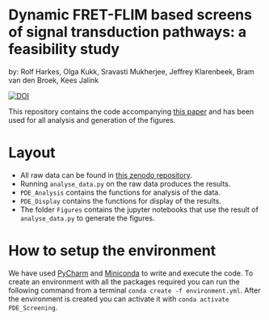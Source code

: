 # Dynamic FRET-FLIM based screens of signal transduction pathways: a feasibility study
by: Rolf Harkes, Olga Kukk, Sravasti Mukherjee, Jeffrey Klarenbeek, Bram van den Broek, Kees Jalink

[![DOI](https://zenodo.org/badge/DOI/10.5281/zenodo.4746173.svg)](https://doi.org/10.5281/zenodo.4746173)

This repository contains the code accompanying [this paper](https://www.google.com) and has been used for all analysis and generation of the figures.

# Layout
* All raw data can be found in [this zenodo repository](https://zenodo.org/record/4746173).
* Running `analyse_data.py` on the raw data produces the results.
* `PDE_Analysis` contains the functions for analysis of the data.
* `PDE_Display` contains the functions for display of the results.
* The folder `Figures` contains the jupyter notebooks that use the result of `analyse_data.py` to generate the figures.

# How to setup the environment
We have used [PyCharm](https://www.jetbrains.com/pycharm/) and [Miniconda](https://docs.conda.io/en/latest/miniconda.html) to write and execute the code. 
To create an environment with all the packages required you can run the following command from a terminal `conda create -f environment.yml`.
After the environment is created you can activate it with `conda activate PDE_Screening`.
